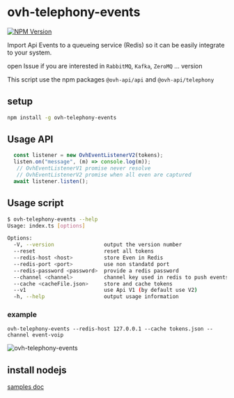 # ovh-telephony-events

[![NPM Version](https://img.shields.io/npm/v/ovh-telephony-events.svg?style=flat)](https://www.npmjs.org/package/ovh-telephony-events)

Import Api Events to a queueing service (Redis) so it can be easily integrate to your system.

open Issue if you are interested in `RabbitMQ`, `Kafka`, `ZeroMQ` ... version

This script use the npm packages `@ovh-api/api` and `@ovh-api/telephony`

## setup

```bash
npm install -g ovh-telephony-events
```

## Usage API

```typescript
  const listener = new OvhEventListenerV2(tokens);
  listen.on("message", (m) => console.log(m));
   // OvhEventListenerV1 promise never resolve
   // OvhEventListenerV2 promise when all even are captured
  await listener.listen();
```

## Usage script

```bash
$ ovh-telephony-events --help
Usage: index.ts [options]

Options:
  -V, --version                output the version number
  --reset                      reset all tokens
  --redis-host <host>          store Even in Redis
  --redis-port <port>          use non standatd port
  --redis-password <password>  provide a redis password
  --channel <channel>          channel key used in redis to push events
  --cache <cacheFile.json>     store and cache tokens
  --v1                         use Api V1 (by default use V2)
  -h, --help                   output usage information
```

### example

```
ovh-telephony-events --redis-host 127.0.0.1 --cache tokens.json --channel event-voip
```

![ovh-telephony-events](https://github.com/UrielCh/api-ovh-node/blob/master/samples/ressources/ovh-telephony-events.gif?raw=true "preview")

## install nodejs

[samples doc](https://github.com/UrielCh/api-ovh-node/blob/master/samples/README.md)


